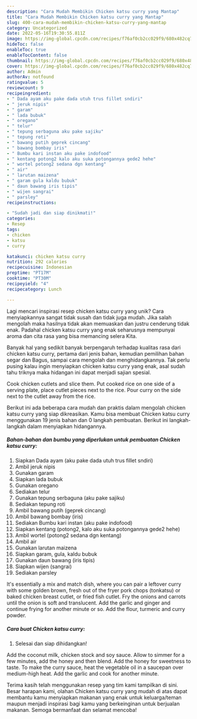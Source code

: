```yaml
---
description: "Cara Mudah Membikin Chicken katsu curry yang Mantap"
title: "Cara Mudah Membikin Chicken katsu curry yang Mantap"
slug: 400-cara-mudah-membikin-chicken-katsu-curry-yang-mantap
category: Uncategorized
date: 2022-05-16T19:30:55.811Z
image: https://img-global.cpcdn.com/recipes/f76af0cb2cc029f9/680x482cq70/chicken-katsu-curry-foto-resep-utama.jpg
hideToc: false
enableToc: true
enableTocContent: false
thumbnail: https://img-global.cpcdn.com/recipes/f76af0cb2cc029f9/680x482cq70/chicken-katsu-curry-foto-resep-utama.jpg
cover: https://img-global.cpcdn.com/recipes/f76af0cb2cc029f9/680x482cq70/chicken-katsu-curry-foto-resep-utama.jpg
author: Admin
authorAv: notfound
ratingvalue: 5
reviewcount: 9
recipeingredient:
- " Dada ayam aku pake dada utuh trus fillet sndiri"
- " jeruk nipis"
- " garam"
- " lada bubuk"
- " oregano"
- " telur"
- " tepung serbaguna aku pake sajiku"
- " tepung roti"
- " bawang putih geprek cincang"
- " bawang bombay iris"
- " Bumbu kari instan aku pake indofood"
- " kentang potong2 kalo aku suka potongannya gede2 hehe"
- " wortel potong2 sedana dgn kentang"
- " air"
- " larutan maizena"
- " garam gula kaldu bubuk"
- " daun bawang iris tipis"
- " wijen sangrai"
- " parsley"
recipeinstructions:

- "Sudah jadi dan siap dinikmati!"
categories:
- Resep
tags:
- chicken
- katsu
- curry

katakunci: chicken katsu curry 
nutrition: 292 calories
recipecuisine: Indonesian
preptime: "PT17M"
cooktime: "PT30M"
recipeyield: "4"
recipecategory: Lunch

---
```





Lagi mencari inspirasi resep chicken katsu curry yang unik? Cara menyiapkannya sangat tidak susah dan tidak juga mudah. Jika salah mengolah maka hasilnya tidak akan memuaskan dan justru cenderung tidak enak. Padahal chicken katsu curry yang enak seharusnya mempunyai aroma dan cita rasa yang bisa memancing selera Kita.





Banyak hal yang sedikit banyak berpengaruh terhadap kualitas rasa dari chicken katsu curry, pertama dari jenis bahan, kemudian pemilihan bahan segar dan Bagus, sampai cara mengolah dan menghidangkannya. Tak perlu pusing kalau ingin menyiapkan chicken katsu curry yang enak,      asal sudah tahu triknya maka hidangan ini dapat menjadi sajian spesial.














Cook chicken cutlets and slice them. Put cooked rice on one side of a serving plate, place cutlet pieces next to the rice. Pour curry on the side next to the cutlet away from the rice.






Berikut ini ada beberapa cara mudah dan praktis dalam mengolah chicken katsu curry yang siap dikreasikan. Kamu bisa membuat Chicken katsu curry menggunakan 19 jenis bahan dan 0 langkah pembuatan. Berikut ini langkah-langkah dalam menyiapkan hidangannya.

<!--inarticleads1-->

##### Bahan-bahan dan bumbu yang diperlukan untuk pembuatan Chicken katsu curry:

1. Siapkan  Dada ayam (aku pake dada utuh trus fillet sndiri)
1. Ambil  jeruk nipis
1. Gunakan  garam
1. Siapkan  lada bubuk
1. Gunakan  oregano
1. Sediakan  telur
1. Gunakan  tepung serbaguna (aku pake sajiku)
1. Sediakan  tepung roti
1. Ambil  bawang putih (geprek cincang)
1. Ambil  bawang bombay (iris)
1. Sediakan  Bumbu kari instan (aku pake indofood)
1. Siapkan  kentang (potong2, kalo aku suka potongannya gede2 hehe)
1. Ambil  wortel (potong2 sedana dgn kentang)
1. Ambil  air
1. Gunakan  larutan maizena
1. Siapkan  garam, gula, kaldu bubuk
1. Gunakan  daun bawang (iris tipis)
1. Siapkan  wijen (sangrai)
1. Sediakan  parsley


It&#39;s essentially a mix and match dish, where you can pair a leftover curry with some golden brown, fresh out of the fryer pork chops (tonkatsu) or baked chicken breast cutlet, or fried fish cutlet. Fry the onions and carrots until the onion is soft and translucent. Add the garlic and ginger and continue frying for another minute or so. Add the flour, turmeric and curry powder. 

<!--inarticleads2-->

##### Cara buat Chicken katsu curry:


1. Selesai dan siap dihidangkan!

Add the coconut milk, chicken stock and soy sauce. Allow to simmer for a few minutes, add the honey and then blend. Add the honey for sweetness to taste. To make the curry sauce, heat the vegetable oil in a saucepan over medium-high heat. Add the garlic and cook for another minute. 

Terima kasih telah menggunakan resep yang tim kami tampilkan di sini. Besar harapan kami, olahan Chicken katsu curry yang mudah di atas dapat membantu kamu menyiapkan makanan yang enak untuk keluarga/teman maupun menjadi inspirasi bagi kamu yang berkeinginan untuk berjualan makanan. Semoga bermanfaat dan selamat mencoba!
